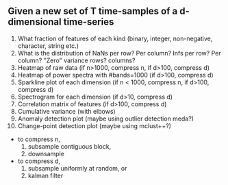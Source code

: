 ## Given a new set of T time-samples of a d-dimensional time-series

1. What fraction of features of each kind (binary, integer, non-negative, character, string etc.)
2. What is the distribution of NaNs per row? Per column? Infs per row? Per column? "Zero" variance rows? columns?
3. Heatmap of raw data (if n>1000, compress n, if d>100, compress d)
3. Heatmap of power spectra with #bands=1000 (if d>100, compress d)
4. Sparkline plot of each dimension (if n < 1000, compress n, if d>100, compress d)
5. Spectrogram for each dimension (if d>10, compress d)
6. Correlation matrix of features (if d>100, compress d)
7. Cumulative variance (with elbows)
7. Anomaly detection plot (maybe using outlier detection meda?)
9. Change-point detection plot (maybe using mclust++?)

- to compress n, 
    1. subsample contiguous block, 
    2. downsample 
- to compress d, 
    1. subsample uniformly at random, or
    2. kalman filter
